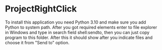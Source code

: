 # ProjectRightClick

To install this application you need Python 3.10 and make sure you add Python to system path.
After you got required elements enter to file explorer in Windows and type in search field shell:sendto,
then you can just copy program to this folder. After this it should show after you indicate files and choose it from
"Send to" option. 